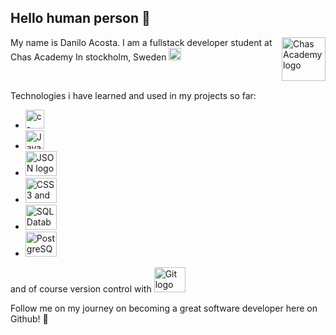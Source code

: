 ## Hello human person 👀
<img src="https://user-images.githubusercontent.com/113366808/224336356-c09c9402-9e83-44f3-a870-8bae1bf2d7d0.svg" width ="70" height="70" alt="Chas Academy logo" align="right">
<p align="left">My name is Danilo Acosta. I am a fullstack developer student at Chas Academy
In stockholm, Sweden <img src="https://user-images.githubusercontent.com/113366808/224347548-c069f9ed-aee0-4f73-bf95-a4784774941e.svg" width ="20" height="20" alt="Chas Academy logo"></p> 
</br>


Technologies i have learned and used in my projects so far:
<ul>
  <li><img src="https://user-images.githubusercontent.com/113366808/224324139-810f57f7-a573-4238-bfa6-e3becc771e83.svg" width ="30" height="30" alt="c-sharp logo"></li>
  <li><img src="https://user-images.githubusercontent.com/113366808/224329467-b9b7852d-fad0-40e4-8115-46fc5231298f.svg" width ="30" height="30" alt="JavaScript logo"></li>
  <li><img src="https://user-images.githubusercontent.com/113366808/224329664-76644d75-f2bb-43b0-9bf1-e20b7bfe4f70.svg" width ="50" height="40" alt="JSON logo"></li>
  <li><img src="https://user-images.githubusercontent.com/113366808/224329505-907ada4c-b69c-43e1-9e86-bf05b39ae1df.svg" width ="50" height="40" alt="CSS3 and HTML5 logo"></li>
  <li><img src="https://user-images.githubusercontent.com/113366808/224329680-40ee4204-f423-4657-9315-9f335eb0af50.svg" width ="50" height="40" alt="SQL Database"></li>
  <li><img src="https://user-images.githubusercontent.com/113366808/224329523-76d14243-d8a1-4aa0-9f57-eb819964854b.svg" width ="50" height="40" alt="PostgreSQL logo"></li>
</ul>
and of course version control with <img src="https://user-images.githubusercontent.com/113366808/224329580-a7653ef2-69af-4e9c-9980-f28ff367d95b.svg" width ="50" height="40" alt="Git logo">

Follow me on my journey on becoming a great software developer here on Github! 🙌

<!--**Danilo-Acosta5389/Danilo-Acosta5389** is a ✨ _special_ ✨ repository because its `README.md` (this file) appears on your GitHub profile.

Here are some ideas to get you started:

- 🔭 I’m currently working on ...
- 🌱 I’m currently learning ...
- 👯 I’m looking to collaborate on ...
- 🤔 I’m looking for help with ...
- 💬 Ask me about ...
- 📫 How to reach me: ...
- 😄 Pronouns: ...
- ⚡ Fun fact: ...
-->
